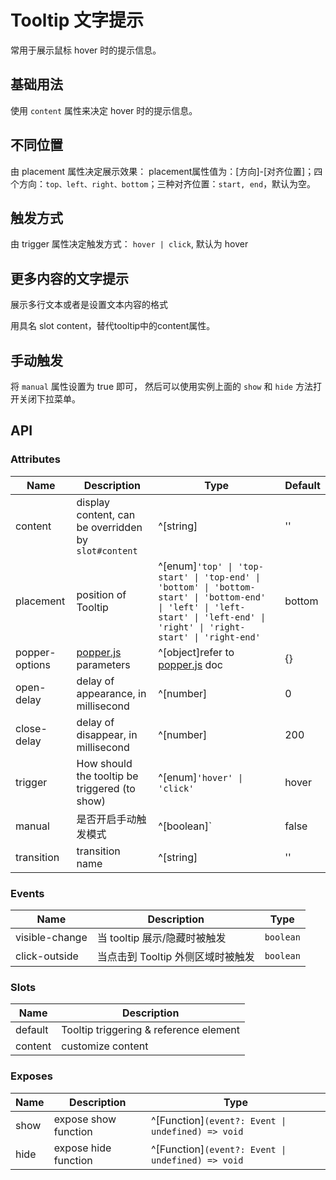 # Tooltip 文字提示

常用于展示鼠标 hover 时的提示信息。

## 基础用法

使用 `content` 属性来决定 hover 时的提示信息。

<preview path="../demo/Tooltip/Basic.vue" title="基础用法" description="Tooltip 组件的基础用法"></preview>

## 不同位置

由 placement 属性决定展示效果： placement属性值为：[方向]-[对齐位置]；四个方向：`top、left、right、bottom`；三种对齐位置：`start, end`，默认为空。

<preview path="../demo/Tooltip/Placement.vue" title="不同位置" description="Tooltip 组件的不同位置"></preview>

## 触发方式

由 trigger 属性决定触发方式： `hover | click`, 默认为 hover

<preview path="../demo/Tooltip/Click.vue" title="触发方式" description="Tooltip 组件的触发方式"></preview>

## 更多内容的文字提示

展示多行文本或者是设置文本内容的格式

用具名 slot content，替代tooltip中的content属性。

<preview path="../demo/Tooltip/Custom.vue" title="更多内容的文字提示" description="Tooltip 组件的更多内容的文字提示"></preview>

## 手动触发

将 `manual` 属性设置为 true 即可，
然后可以使用实例上面的 `show` 和 `hide` 方法打开关闭下拉菜单。

<preview path="../demo/Tooltip/Manual.vue" title="手动触发" description="Tooltip 组件的手动触发"></preview>

## API

### Attributes

| Name                      | Description                                                                                                                                             | Type                                                                                                                                                                        | Default           |
| ------------------------- | ------------------------------------------------------------------------------------------------------------------------------------------------------- | --------------------------------------------------------------------------------------------------------------------------------------------------------------------------- | ----------------- |
| content                   | display content, can be overridden by `slot#content`                                                                                                    | ^[string]                                                                                                                                                                   | ''                |
| placement                 | position of Tooltip                                                                                                                                     | ^[enum]`'top' \| 'top-start' \| 'top-end' \| 'bottom' \| 'bottom-start' \| 'bottom-end' \| 'left' \| 'left-start' \| 'left-end' \| 'right' \| 'right-start' \| 'right-end'` | bottom            |
| popper-options            | [popper.js](https://popper.js.org/docs/v2/) parameters                                                                                                  | ^[object]refer to [popper.js](https://popper.js.org/docs/v2/) doc                                                                                                           | {}                |
| open-delay                | delay of appearance, in millisecond                                                                                                                     | ^[number]                                                                                                                                                                   | 0                 |
| close-delay                | delay of disappear, in millisecond                                                                                                                      | ^[number]                                                                                                                                                                   | 200               |
| trigger                   | How should the tooltip be triggered (to show)                                                                                                           | ^[enum]`'hover' \| 'click'`                                                                                                                     | hover             |
| manual                   | 是否开启手动触发模式                                                                                                           | ^[boolean]`                                                                                                                     | false             |
| transition                   | transition name                                                                                                         | ^[string]                                                                                                                     | ''             |

### Events

| Name                 | Description                                                       | Type                                              |
| -------------------- | ----------------------------------------------------------------- | ------------------------------------------------- |
| visible-change                 | 当 tooltip 展示/隐藏时被触发                                              | `boolean` |
| click-outside                 | 当点击到 Tooltip 外侧区域时被触发                                             | `boolean` |

### Slots

| Name    | Description                            |
| ------- | -------------------------------------- |
| default | Tooltip triggering & reference element |
| content | customize content                      |

### Exposes

| Name                 | Description                                                       | Type                                              |
| -------------------- | ----------------------------------------------------------------- | ------------------------------------------------- |
| show                 | expose show function                                              | ^[Function]`(event?: Event \| undefined) => void` |
| hide                 | expose hide function                                              | ^[Function]`(event?: Event \| undefined) => void` |